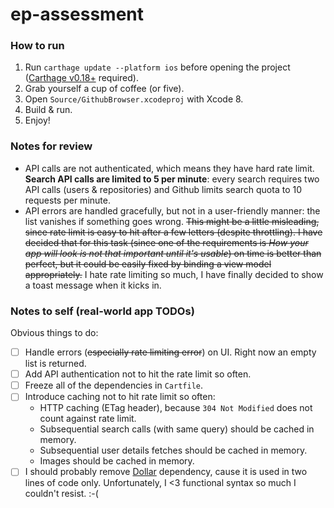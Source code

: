 # ep-assessment

### How to run

1. Run `carthage update --platform ios` before opening the project ([Carthage v0.18+](https://github.com/Carthage/Carthage/releases/tag/0.18) required).
2. Grab yourself a cup of coffee (or five).
3. Open `Source/GithubBrowser.xcodeproj` with Xcode 8.
4. Build & run.
5. Enjoy!

### Notes for review

* API calls are not authenticated, which means they have hard rate limit. **Search API calls are limited to 5 per minute**: every search requires two API calls (users & repositories) and Github limits search quota to 10 requests per minute.
* API errors are handled gracefully, but not in a user-friendly manner: the list vanishes if something goes wrong. ~~This might be a little misleading, since rate limit is easy to hit after a few letters (despite throttling). I have decided that for this task (since one of the requirements is *How your app will look is not that important until it's usable*) on time is better than perfect, but it could be easily fixed by binding a view model appropriately.~~ I hate rate limiting so much, I have finally decided to show a toast message when it kicks in.

### Notes to self (real-world app TODOs)

Obvious things to do:

- [ ] Handle errors (~~especially rate limiting error~~) on UI. Right now an empty list is returned.
- [ ] Add API authentication not to hit the rate limit so often.
- [ ] Freeze all of the dependencies in `Cartfile`.
- [ ] Introduce caching not to hit rate limit so often:
    - HTTP caching (ETag header), because `304 Not Modified` does not count against rate limit.
    - Subsequential search calls (with same query) should be cached in memory.
    - Subsequential user details fetches should be cached in memory.
    - Images should be cached in memory.
- [ ] I should probably remove [Dollar](https://github.com/ankurp/Dollar) dependency, cause it is used in two lines of code only. Unfortunately, I <3 functional syntax so much I couldn't resist. :-(
